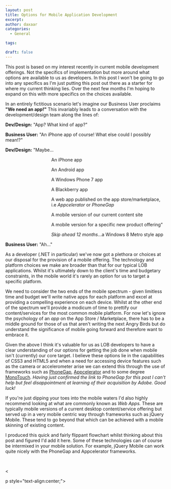 ```yaml
---
layout: post
title: Options for Mobile Application Development
excerpt: 
author: daxaar
categories:
  - General

tags:

draft: false
---
```

This post is based on my interest recently in current mobile development offerings.  Not the specifics of implementation but more around what options are available to us as developers.  In this post I won't be going to go into any specifics as I'm just putting this post out there as a starter for where my current thinking lies.  Over the next few months I'm hoping to expand on this with more specifics on the choices available.

In an entirely fictitious scenario let's imagine our Business User proclaims <strong>"We need an app!"</strong>  This invariably leads to a conversation with the development/design team along the lines of:

<strong>Dev/Design:</strong> "App?  What kind of app?"

<strong>Business User:</strong> "An iPhone app of course!  What else could I possibly mean!?"

<strong>Dev/Design:</strong> "Maybe…
</p>

<p style="margin-left:108pt;">An iPhone app
</p>

<p style="margin-left:108pt;">An Android app
</p>

<p style="margin-left:108pt;">A Windows Phone 7 app
</p>

<p style="margin-left:108pt;">A Blackberry app 
</p>

<p style="margin-left:108pt;">A web app published on the app store/marketplace, i.e <em>Appcelerator</em> or <em>PhoneGap</em>
    </p>

<p style="margin-left:108pt;">A mobile version of our current content site
</p>

<p style="margin-left:108pt;">A mobile version for a specific new product offering"
</p>

<p style="margin-left:108pt;"><em>Skip ahead 12 months</em>…a Windows 8 Metro style app


<strong>Business User:</strong> "Ah…"


As a developer (.NET in particular) we've now got a plethora or choices at our disposal for the provision of a mobile offering.  The technology and platform choices we make are broader than that for our typical LOB applications.  Whilst it's ultimately down to the client's time and budgetary constraints, in the mobile world it's rarely an option for us to target a specific platform.


We need to consider the two ends of the mobile spectrum - given limitless time and budget we'll write native apps for each platform and excel at providing a compelling experience on each device.  Whilst at the other end of the spectrum we'll provide a modicum of time to prettify our content/services for the most common mobile platform.  For now let's ignore the psychology of an <em>app</em> on the App Store / Marketplace, there has to be a middle ground for those of us that aren't writing the next Angry Birds but do understand the significance of mobile going forward and therefore want to embrace it.


Given the above I think it's valuable for us as LOB developers to have a clear understanding of our options for getting the job done when mobile isn't (currently) our core target.  I believe these options lie in the capabilities of CSS3 and HTML5 and when a need for accessing device features such as the camera or accelerometer arise we can extend this through the use of frameworks such as <a href="http://phonegap.com/">PhoneGap</a>, <a href="http://www.appcelerator.com/">Appcelerator</a> and to some degree <a href="http://xamarin.com/monotouch">MonoTouch</a>.  <em>Having just confirmed the link to PhoneGap for this post I can't help but feel disappointment at learning of their acquisition by Adobe.  Good luck!</em>
    

If you're just dipping your toes into the mobile waters I'd also highly recommend looking at what are commonly known as <em>Web Apps.  </em>These are typically mobile versions of a current desktop content/service offering but served up in a very mobile centric way through frameworks such as jQuery Mobile.  These tend to go beyond that which can be achieved with a mobile skinning of existing content. 


I produced this quick and fairly flippant flowchart whilst thinking about this post and figured I'd add it here.  Some of these technologies can of course be intermixed in your mobile solution.  For example, jQuery Mobile can work quite nicely with the PhoneGap and Appcelerator frameworks.



 </p>

&lt;

p style="text-align:center;"&gt;<img src="http://frozenorange.files.wordpress.com/2011/11/111411_2255_optionsform13.png" alt="" />

